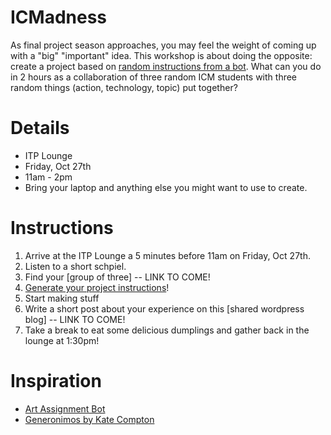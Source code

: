 # ICMadness

As final project season approaches, you may feel the weight of coming up with a "big" "important" idea. This workshop is about doing the opposite: create a project based on [random instructions from a bot](https://itpnyu.github.io/ICMadness/). What can you do in 2 hours as a collaboration of three random ICM students with three random things (action, technology, topic) put together?

# Details
* ITP Lounge
* Friday, Oct 27th
* 11am - 2pm
* Bring your laptop and anything else you might want to use to create.

# Instructions
1. Arrive at the ITP Lounge a 5 minutes before 11am on Friday, Oct 27th.
2. Listen to a short schpiel.
3. Find your [group of three] -- LINK TO COME!
4. [Generate your project instructions](https://itpnyu.github.io/ICMadness/)!
5. Start making stuff
7. Write a short post about your experience on this [shared wordpress blog] -- LINK TO COME!
7. Take a break to eat some delicious dumplings and gather back in the lounge at 1:30pm!

# Inspiration
* [Art Assignment Bot](https://twitter.com/artassignbot)
* [Generonimos by Kate Compton](http://www.galaxykate.com/generominos/)
